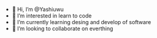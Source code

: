 - 👋 Hi, I’m @Yashiuwu
- 👀 I’m interested in learn to code 
- 🌱 I’m currently learning desing and develop of software
- 💞️ I’m looking to collaborate on everthing

<!---
Yashiuwu/Yashiuwu is a ✨ special ✨ repository because its `README.md` (this file) appears on your GitHub profile.
You can click the Preview link to take a look at your changes.
--->
